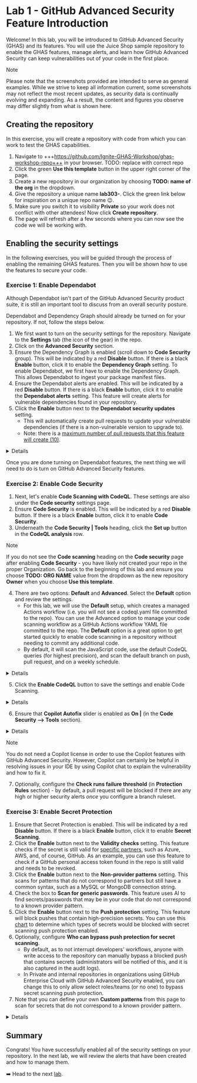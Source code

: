 # Lab 1 - GitHub Advanced Security Feature Introduction

Welcome! In this lab, you will be introduced to GitHub Advanced Security (GHAS) and its features. You will use the Juice Shop sample repository to enable the GHAS features, manage alerts, and learn how GitHub Advanced Security can keep vulnerabilities out of your code in the first place.

> [!NOTE]
> Please note that the screenshots provided are intended to serve as general examples. While we strive to keep all information current, some screenshots may not reflect the most recent updates, as security data is continually evolving and expanding. As a result, the content and figures you observe may differ slightly from what is shown here.

<!--
> [!TIP]
> We recommend opening up two browser windows, one with the lab and one with the working copy of your repo!
-->

## Creating the repository

In this exercise, you will create a repository with code from which you can work to test the GHAS capabilities.

1. Navigate to +++https://github.com/Ignite-GHAS-Workshop/ghas-workshop-repo+++ in your browser. TODO: replace with correct repo
2. Click the green **Use this template** button in the upper right corner of the page.
3. Create a new repository in our organization by choosing **TODO: name of the org** in the dropdown.
4. Give the repository a unique name **lab303-<my-unique-repo-name-here>**.  Click the green link below for inspiration on a unique repo name 😉.
5. Make sure you switch it to visibility **Private** so your work does not conflict with other attendees!  Now click **Create repository**.
6. The page will refresh after a few seconds where you can now see the code we will be working with.  

## Enabling the security settings

In the following exercises, you will be guided through the process of enabling the remaining GHAS features. Then you will be shown how to use the features to secure your code.

### Exercise 1: Enable Dependabot

Although Dependabot isn't part of the GitHub Advanced Security product suite, it is still an important tool to discuss from an overall security posture.

Dependabot and Dependency Graph should already be turned on for your repository. If not, follow the steps below.

1. We first want to turn on the security settings for the repository. Navigate to the **Settings** tab (the icon of the gear) in the repo.
2. Click on the  **Advanced Security** section.
3. Ensure the Dependency Graph is enabled (scroll down to **Code Security** group).  This will be indicated by a red **Disable** button.  If there is a black **Enable** button, click it to enable the **Dependency Graph** setting. To enable Dependabot, we first have to enable the Dependency Graph. This allows Dependabot to ingest your package manifest files.
4. Ensure the Dependabot alerts are enabled.  This will be indicated by a red **Disable** button.  If there is a black **Enable** button, click it to enable the **Dependabot alerts** setting. This feature will create alerts for vulnerable dependencies found in your repository.
5. Click the **Enable** button next to the **Dependabot security updates** setting.
    - This will automatically create pull requests to update your vulnerable dependencies (if there is a non-vulnerable version to upgrade to).
    - Note: there is a [maximum number of pull requests that this feature will create (10)](https://docs.github.com/en/enterprise-cloud@latest/code-security/dependabot/working-with-dependabot/troubleshooting-dependabot-errors#dependabot-cannot-open-any-more-pull-requests).

<details>

![image](./images/lab-1-1-1.png)
</details>

Once you are done turning on Dependabot features, the next thing we will need to do is turn on GitHub Advanced Security features.

### Exercise 2: Enable Code Security

1. Next, let's enable **Code Scanning with CodeQL**. These settings are also under the **Code security** settings page.
2. Ensure **Code Security** is enabled.  This will be indicated by a red **Disable** button.  If there is a black **Enable** button, click it to enable **Code Security**.
3. Underneath the **Code Security | Tools** heading, click the **Set up** button in the **CodeQL analysis** row.

> [!NOTE]  
> If you do not see the **Code scanning** heading on the **Code security** page after enabling **Code Security** - you have likely not created your repo in the proper Organization. Go back to the beginning of this lab and ensure you choose **TODO: ORG NAME** value from the dropdown as the new repository **Owner** when you choose **Use this template**.

4. There are two options: **Default** and **Advanced**. Select the **Default** option and review the settings.
    - For this lab, we will use the **Default** setup, which creates a managed Actions workflow (i.e. you will not see a codeql.yaml file committed to the repo). You can use the Advanced option to manage your code scanning workflow as a GitHub Actions workflow YAML file committed to the repo. The **Default** option is a great option to get started quickly to enable code scanning in a repository without needing to commit any additional code.
    - By default, it will scan the JavaScript code, use the default CodeQL queries (for highest precision), and scan the default branch on push, pull request, and on a weekly schedule.

<details>

  ![image](images/lab-1-2-1.png)
</details>
  
5. Click the **Enable CodeQL** button to save the settings and enable Code Scanning.

<details>

  ![image](images/lab-1-2-2.png)
</details>
  
6. Ensure that **Copilot Autofix** slider is enabled as **On |** (in the **Code Security --> Tools** section).

<details>

  ![image](images/lab-1-2-3.png)
</details>

> [!NOTE]  
> You do not need a Copilot license in order to use the Copilot features with GitHub Advanced Security. However, Copilot can certainly be helpful in resolving issues in your IDE by using Copilot chat to explain the vulnerability and how to fix it.

7. Optionally, configure the **Check runs failure threshold** (in **Protection Rules** section) - by default, a pull request will be blocked if there are any high or higher security alerts _once_ you configure a branch ruleset.

### Exercise 3: Enable Secret Protection

1. Ensure that Secret Protection is enabled.  This will be indicated by a red **Disable** button.  If there is a black **Enable** button, click it to enable **Secret Scanning**.
2. Click the **Enable** button next to the **Validity checks** setting. This feature checks if the secret is still valid for [specific partners](https://docs.github.com/en/enterprise-cloud@latest/code-security/secret-scanning/introduction/supported-secret-scanning-patterns#high-confidence-patterns), such as Azure, AWS, and, of course, GitHub. As an example, you can use this feature to check if a GitHub personal access token found in the repo is still valid and needs to be revoked.
3. Click the **Enable** button next to the **Non-provider patterns** setting. This scans for patterns that do not correspond to partners but still have a common syntax, such as a MySQL or MongoDB connection string.
4. Check the box to **Scan for generic passwords**. This feature uses AI to find secrets/passwords that may be in your code that do not correspond to a known provider pattern.
5. Click the **Enable** button next to the **Push protection** setting. This feature will block pushes that contain high-precision secrets. You can use this [chart](https://docs.github.com/en/enterprise-cloud@latest/code-security/secret-scanning/introduction/supported-secret-scanning-patterns#supported-secrets) to determine which types of secrets would be blocked with secret scanning push protection enabled.
6. Optionally, configure **Who can bypass push protection for secret scanning**.
    - By default, as to not interrupt developers' workflows, anyone with write access to the repository can manually bypass a blocked push that contains secrets (administrators will be notified of this, and it is also captured in the audit logs).
    - In Private and internal repositories in organizations using GitHub Enterprise Cloud with GitHub Advanced Security enabled, you can change this to only allow select roles/teams (or no one) to bypass secret scanning push protection.
7. Note that you can define your own **Custom patterns** from this page to scan for secrets that do not correspond to a known provider pattern.

<details>

  ![image](images/lab-1-3-1.png)
</details>

## Summary

Congrats! You have successfully enabled all of the security settings on your repository. In the next lab, we will review the alerts that have been created and how to manage them.

➡️ Head to the next [lab](lab2.md).
